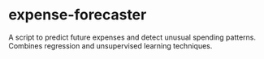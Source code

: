 # expense-forecaster
A script to predict future expenses and detect unusual spending patterns. Combines regression and unsupervised learning techniques.
